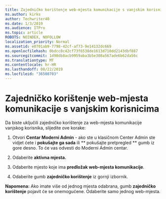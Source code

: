 ```yaml
---
title: Zajedničko korištenje web-mjesta komunikacije s vanjskim korisnicima
ms.author: kirks
author: Techwriter40
ms.date: 1/3/2019
ms.audience: ITPro
ms.topic: article
ROBOTS: NOINDEX, NOFOLLOW
localization_priority: Normal
ms.assetid: e0701ab9-7798-42cf-af73-9e14132dc669
ms.openlocfilehash: 0bdcc0c42cf73f6538de1613d710dd2143dbf887
ms.sourcegitcommit: 1d98db8acb9959aba3b5e308a567ade6b62da56c
ms.translationtype: MT
ms.contentlocale: hr-HR
ms.lasthandoff: 08/22/2019
ms.locfileid: "36508703"
---
```

# <a name="share-a-communication-site-with-external-users"></a>Zajedničko korištenje web-mjesta komunikacije s vanjskim korisnicima

Da biste uključili zajedničko korištenje za web-mjesta komunikacije vanjskog korisnika, slijedite ove korake: 
  
1. Otvori **Centar Moderni Admin** - ako ste u klasičnom Center Admin ste vidjet ćete i **pokušajte ga sada** ili ** pokušajte pretpregled ** gumb iz gore desno. To će vas odvesti do Moderni Admin centar. 
  
2. Odaberite **aktivna mjesta.**
  
3. Odaberite mjesto koje ima **predložak web-mjesta komunikacije**. 
  
4. Odaberite gumb **zajedničko korištenje** iz gornji izbornik. 
  
 **Napomena:** Ako imate više od jednog mjesta odabrana, gumb **zajedničko korištenje** pojavit će se onemogućene. Odaberite samo jednog web-mjesta. 
  

